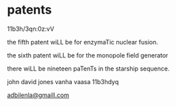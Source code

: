 # patents
11b3h/3qn:0z:vV

the fifth patent wiLL be for enzymaTic nuclear fusion.  

the sixth patent wiLL be for the monopole field generator

there wiLL be nineteen paTenTs in the starship sequence.  

john david jones
vanha vaasa
11b3hdyq

adbilenla@gmaill.com
